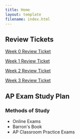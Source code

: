 ```yaml
---
title: Home
layout: template
filename: index.html
--- 
```


## Review Tickets
[Week 0 Review Ticket](https://github.com/raad1masum/AP-Computer-Science-A/issues/1)

[Week 1 Review Ticket](https://github.com/raad1masum/AP-Computer-Science-A/issues/2)

[Week 2 Review Ticket](https://github.com/raad1masum/AP-Computer-Science-A/issues/3)

[Week 3 Review Ticket](https://github.com/raad1masum/AP-Computer-Science-A/issues/4)

## AP Exam Study Plan

### Methods of Study
- Online Exams
- Barron's Book
- AP Classroom Practice Exams
